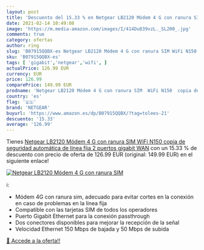 ```yaml
---
layout: post
title: 'Descuento del 15.33 % en Netgear LB2120 Módem 4 G con ranura SIM '
date: 2021-02-14 10:49:08
image: 'https://m.media-amazon.com/images/I/414Du839vzL._SL200_.jpg'
comments: true
category: ofertas
author: ring
slug: 'B07915QQBX-es Netgear LB2120 Módem 4 G con ranura SIM WiFi N150 copia de...'
sku: 'B07915QQBX-es'
tags: [ 'gigabit','netgear','wifi', ]
actualPrice: 126.99 EUR
currency: EUR
price: 126.99
comparePrice: 149.99 EUR
prodname: 'Netgear LB2120 Módem 4 G con ranura SIM  WiFi N150  copia de seguridad automática de línea fija  2 puertos gigabit WAN'
country: 'es'
flag: '🇪🇸'
brand: 'NETGEAR'
buyurl: 'https://www.amazon.es/dp/B07915QQBX/?tag=tolees-21'
descuento: '15.33'
average: '126.99'
---
```


Tienes [Netgear LB2120 Módem 4 G con ranura SIM  WiFi N150  copia de seguridad automática de línea fija  2 puertos gigabit WAN](https://www.amazon.es/dp/B07915QQBX/?tag=tolees-21) con un 15.33 % de descuento con precio de oferta de 126.99 EUR (original: 149.99 EUR) en el siguiente enlace!

[![Netgear LB2120 Módem 4 G con ranura SIM ](https://m.media-amazon.com/images/I/414Du839vzL._SL200_.jpg)](https://www.amazon.es/dp/B07915QQBX/?tag=tolees-21)

ℹ️:

- Módem 4G con ranura sim, adecuado para evitar cortes en la conexión en caso de problemas en la línea fija
- Compatible con las tarjetas SIM de todos los operadores
- Puerto Gigabit Ethernet para la conexión passthrough
- Dos conectores disponibles para mejorar la recepción de la señal
- Velocidad Ethernet 150 Mbps de bajada y 50 Mbps de subida

[🛒 Accede a la oferta!!](https://www.amazon.es/dp/B07915QQBX/?tag=tolees-21)
